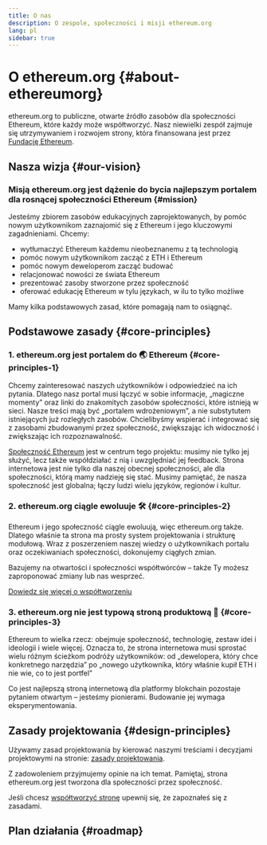 ```yaml
---
title: O nas
description: O zespole, społeczności i misji ethereum.org
lang: pl
sidebar: true
---
```


# O ethereum.org {#about-ethereumorg}

ethereum.org to publiczne, otwarte źródło zasobów dla społeczności Ethereum, które każdy może współtworzyć. Nasz niewielki zespół zajmuje się utrzymywaniem i rozwojem strony, która finansowana jest przez [Fundację Ethereum](/foundation/).

## Nasza wizja {#our-vision}

### Misją ethereum.org jest dążenie do bycia najlepszym portalem dla rosnącej społeczności Ethereum {#mission}

Jesteśmy zbiorem zasobów edukacyjnych zaprojektowanych, by pomóc nowym użytkownikom zaznajomić się z Ethereum i jego kluczowymi zagadnieniami. Chcemy:

- wytłumaczyć Ethereum każdemu nieobeznanemu z tą technologią
- pomóc nowym użytkownikom zacząć z ETH i Ethereum
- pomóc nowym deweloperom zacząć budować
- relacjonować nowości ze świata Ethereum
- prezentować zasoby stworzone przez społeczność
- oferować edukację Ethereum w tylu językach, w ilu to tylko możliwe

Mamy kilka podstawowych zasad, które pomagają nam to osiągnąć.

## Podstawowe zasady {#core-principles}

### 1. ethereum.org jest portalem do 🌏 Ethereum {#core-principles-1}

Chcemy zainteresować naszych użytkowników i odpowiedzieć na ich pytania. Dlatego nasz portal musi łączyć w sobie informacje, „magiczne momenty” oraz linki do znakomitych zasobów społeczności, które istnieją w sieci. Nasze treści mają być „portalem wdrożeniowym”, a nie substytutem istniejących już rozległych zasobów. Chcielibyśmy wspierać i integrować się z zasobami zbudowanymi przez społeczność, zwiększając ich widoczność i zwiększając ich rozpoznawalność.

[Społeczność Ethereum](/community/) jest w centrum tego projektu: musimy nie tylko jej służyć, lecz także współdziałać z nią i uwzględniać jej feedback. Strona internetowa jest nie tylko dla naszej obecnej społeczności, ale dla społeczności, którą mamy nadzieję się stać. Musimy pamiętać, że nasza społeczność jest globalna; łączy ludzi wielu języków, regionów i kultur.

### 2. ethereum.org ciągle ewoluuje 🛠 {#core-principles-2}

Ethereum i jego społeczność ciągle ewoluują, więc ethereum.org także. Dlatego właśnie ta strona ma prosty system projektowania i strukturę modułową. Wraz z poszerzeniem naszej wiedzy o użytkownikach portalu oraz oczekiwaniach społeczności, dokonujemy ciągłych zmian.

Bazujemy na otwartości i społeczności współtwórców – także Ty możesz zaproponować zmiany lub nas wesprzeć.

[Dowiedz się więcej o współtworzeniu](/en/contributing/)

### 3. ethereum.org nie jest typową stroną produktową 🦄 {#core-principles-3}

Ethereum to wielka rzecz: obejmuje społeczność, technologię, zestaw idei i ideologii i wiele więcej. Oznacza to, że strona internetowa musi sprostać wielu różnym ścieżkom podróży użytkowników: od „dewelopera, który chce konkretnego narzędzia” po „nowego użytkownika, który właśnie kupił ETH i nie wie, co to jest portfel”

Co jest najlepszą stroną internetową dla platformy blokchain pozostaje pytaniem otwartym – jesteśmy pionierami. Budowanie jej wymaga eksperymentowania.

## Zasady projektowania {#design-principles}

Używamy zasad projektowania by kierować naszymi treściami i decyzjami projektowymi na stronie: [zasady projektowania](/en/contributing/design-principles/).

Z zadowoleniem przyjmujemy opinie na ich temat. Pamiętaj, strona ethereum.org jest tworzona dla społeczności przez społeczność.

Jeśli chcesz [współtworzyć stronę](/en/contributing/) upewnij się, że zapoznałeś się z zasadami.

## Plan działania {#roadmap}

<Roadmap />
